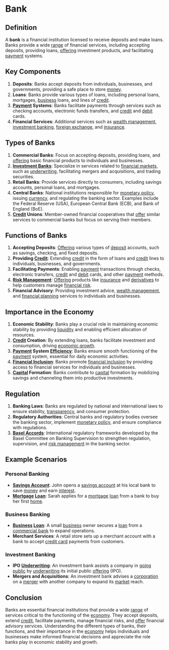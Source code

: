 # Bank

## Definition
A **bank** is a financial institution licensed to receive deposits and make loans. Banks provide a wide [range](../r/range.md) of financial services, including accepting deposits, providing loans, [offering](../o/offering.md) investment products, and facilitating [payment](../p/payment.md) systems.

## Key Components
1. **Deposits**: Banks accept deposits from individuals, businesses, and governments, providing a safe place to store [money](../m/money.md).
2. **Loans**: Banks provide various types of loans, including personal loans, mortgages, [business](../b/business.md) loans, and lines of [credit](../c/credit.md).
3. **[Payment](../p/payment.md) Systems**: Banks facilitate payments through services such as checking accounts, electronic funds transfers, and [credit](../c/credit.md) and [debit](../d/debit.md) cards.
4. **Financial Services**: Additional services such as [wealth management](../w/wealth_management.md), [investment banking](../i/investment_banking.md), [foreign exchange](../f/foreign_exchange.md), and [insurance](../i/insurance.md).

## Types of Banks
1. **Commercial Banks**: Focus on accepting deposits, providing loans, and [offering](../o/offering.md) basic financial products to individuals and businesses.
2. **[Investment Banks](../i/investment_bank_(ib).md)**: Specialize in services related to [financial markets](../f/financial_market.md), such as [underwriting](../u/underwriting.md), facilitating mergers and acquisitions, and trading securities.
3. **Retail Banks**: Provide services directly to consumers, including savings accounts, personal loans, and mortgages.
4. **Central Banks**: National institutions responsible for [monetary policy](../m/monetary_policy.md), issuing [currency](../c/currency.md), and regulating the banking sector. Examples include the Federal Reserve (USA), European Central Bank (ECB), and Bank of England (BoE).
5. **[Credit](../c/credit.md) Unions**: Member-owned financial cooperatives that [offer](../o/offer.md) similar services to commercial banks but focus on serving their members.

## Functions of Banks
1. **Accepting Deposits**: [Offering](../o/offering.md) various types of [deposit](../d/deposit.md) accounts, such as savings, checking, and fixed deposits.
2. **Providing [Credit](../c/credit.md)**: Extending [credit](../c/credit.md) in the form of loans and [credit](../c/credit.md) lines to individuals, businesses, and governments.
3. **Facilitating Payments**: Enabling [payment](../p/payment.md) transactions through checks, electronic transfers, [credit](../c/credit.md) and [debit](../d/debit.md) cards, and other [payment](../p/payment.md) methods.
4. **[Risk Management](../r/risk_management.md)**: [Offering](../o/offering.md) products like [insurance](../i/insurance.md) and [derivatives](../d/derivatives.md) to help customers manage [financial risk](../f/financial_risk.md).
5. **Financial Advisory**: Providing investment advice, [wealth management](../w/wealth_management.md), and [financial planning](../f/financial_planning.md) services to individuals and businesses.

## Importance in the Economy
1. **Economic Stability**: Banks play a crucial role in maintaining economic stability by providing [liquidity](../l/liquidity.md) and enabling efficient allocation of resources.
2. **[Credit](../c/credit.md) Creation**: By extending loans, banks facilitate investment and consumption, driving [economic growth](../e/economic_growth.md).
3. **[Payment](../p/payment.md) System [Efficiency](../e/efficiency.md)**: Banks ensure smooth functioning of the [payment](../p/payment.md) system, essential for daily economic activities.
4. **[Financial Inclusion](../f/financial_inclusion.md)**: Banks promote [financial inclusion](../f/financial_inclusion.md) by providing access to financial services for individuals and businesses.
5. **[Capital](../c/capital.md) Formation**: Banks contribute to [capital](../c/capital.md) formation by mobilizing savings and channeling them into productive investments.

## Regulation
1. **Banking Laws**: Banks are regulated by national and international laws to ensure stability, [transparency](../t/transparency.md), and consumer protection.
2. **Regulatory Authorities**: Central banks and regulatory bodies oversee the banking sector, implement [monetary policy](../m/monetary_policy.md), and ensure compliance with regulations.
3. **[Basel Accords](../b/basel_accords.md)**: International regulatory frameworks developed by the Basel Committee on Banking Supervision to strengthen regulation, supervision, and [risk management](../r/risk_management.md) in the banking sector.

## Example Scenarios
### Personal Banking
- **[Savings Account](../s/savings_account.md)**: John opens a [savings account](../s/savings_account.md) at his local bank to save [money](../m/money.md) and earn [interest](../i/interest.md).
- **[Mortgage](../m/mortgage.md) [Loan](../l/loan.md)**: Sarah applies for a [mortgage](../m/mortgage.md) [loan](../l/loan.md) from a bank to buy her first [home](../h/home.md).

### Business Banking
- **[Business](../b/business.md) [Loan](../l/loan.md)**: A small [business](../b/business.md) owner secures a [loan](../l/loan.md) from a [commercial bank](../c/commercial_bank.md) to expand operations.
- **Merchant Services**: A retail store sets up a merchant account with a bank to accept [credit card](../c/credit_card.md) payments from customers.

### Investment Banking
- **IPO [Underwriting](../u/underwriting.md)**: An investment bank assists a company in [going public](../g/going_public.md) by [underwriting](../u/underwriting.md) its initial public [offering](../o/offering.md) (IPO).
- **Mergers and Acquisitions**: An investment bank advises a [corporation](../c/corporation.md) on a [merger](../m/merger.md) with another company to expand its [market](../m/market.md) reach.

## Conclusion
Banks are essential financial institutions that provide a wide [range](../r/range.md) of services critical to the functioning of the [economy](../e/economy.md). They accept deposits, extend [credit](../c/credit.md), facilitate payments, manage financial risks, and [offer](../o/offer.md) financial advisory services. Understanding the different types of banks, their functions, and their importance in the [economy](../e/economy.md) helps individuals and businesses make informed financial decisions and appreciate the role banks play in economic stability and growth.

